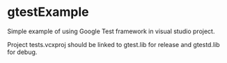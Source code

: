 # gtestExample
Simple example of using Google Test framework in visual studio project.

Project tests.vcxproj should be linked to gtest.lib for release and gtestd.lib for debug.
